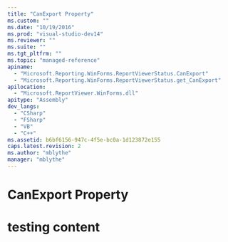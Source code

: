 ```yaml
---
title: "CanExport Property"
ms.custom: ""
ms.date: "10/19/2016"
ms.prod: "visual-studio-dev14"
ms.reviewer: ""
ms.suite: ""
ms.tgt_pltfrm: ""
ms.topic: "managed-reference"
apiname: 
  - "Microsoft.Reporting.WinForms.ReportViewerStatus.CanExport"
  - "Microsoft.Reporting.WinForms.ReportViewerStatus.get_CanExport"
apilocation: 
  - "Microsoft.ReportViewer.WinForms.dll"
apitype: "Assembly"
dev_langs: 
  - "CSharp"
  - "FSharp"
  - "VB"
  - "C++"
ms.assetid: b6bf6156-947c-4f5e-bc0a-1d123872e155
caps.latest.revision: 2
ms.author: "mblythe"
manager: "mblythe"
---
```

# CanExport Property
# testing content